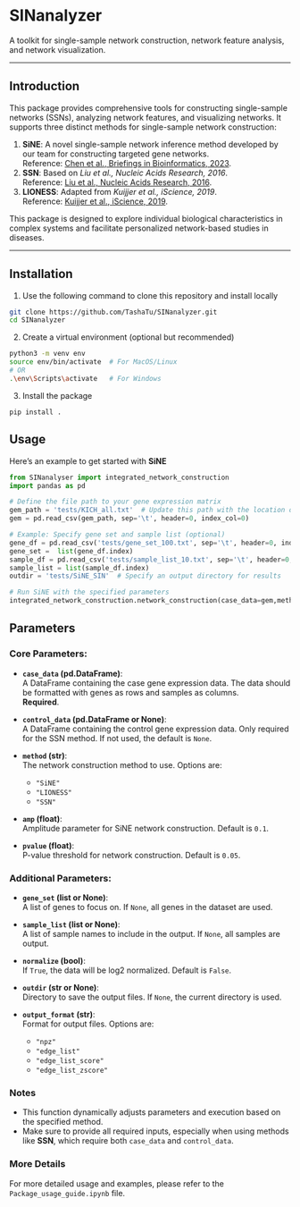 # SINanalyzer

A toolkit for single-sample network construction, network feature analysis, and network visualization.

---

## Introduction

This package provides comprehensive tools for constructing single-sample networks (SSNs), analyzing network features, and visualizing networks. It supports three distinct methods for single-sample network construction:

1. **SiNE**: A novel single-sample network inference method developed by our team for constructing targeted gene networks.  
   Reference: [Chen et al., Briefings in Bioinformatics, 2023](https://doi.org/10.1093/bib/bbad032).
2. **SSN**: Based on *Liu et al., Nucleic Acids Research, 2016*.  
   Reference: [Liu et al., Nucleic Acids Research, 2016](https://doi.org/10.1093/nar/gkw855).
3. **LIONESS**: Adapted from *Kuijjer et al., iScience, 2019*.  
   Reference: [Kuijjer et al., iScience, 2019](https://doi.org/10.1016/j.isci.2019.02.032).

This package is designed to explore individual biological characteristics in complex systems and facilitate personalized network-based studies in diseases.

---

## Installation

1. Use the following command to clone this repository and install locally

```bash
git clone https://github.com/TashaTu/SINanalyzer.git
cd SINanalyzer
```
2. Create a virtual environment (optional but recommended)
```bash
python3 -m venv env
source env/bin/activate  # For MacOS/Linux
# OR
.\env\Scripts\activate   # For Windows
```
3. Install the package
```
pip install .
```

## Usage
Here’s an example to get started with **SiNE**
```python
from SINanalyser import integrated_network_construction
import pandas as pd

# Define the file path to your gene expression matrix
gem_path = 'tests/KICH_all.txt'  # Update this path with the location of your GEM file
gem = pd.read_csv(gem_path, sep='\t', header=0, index_col=0)

# Example: Specify gene set and sample list (optional)
gene_df = pd.read_csv('tests/gene_set_100.txt', sep='\t', header=0, index_col=0)
gene_set =  list(gene_df.index)
sample_df = pd.read_csv('tests/sample_list_10.txt', sep='\t', header=0, index_col=0)
sample_list = list(sample_df.index)
outdir = 'tests/SiNE_SIN'  # Specify an output directory for results

# Run SiNE with the specified parameters
integrated_network_construction.network_construction(case_data=gem,method="SiNE",gene_set=gene_set,sample_list=sample_list,outdir=outdir,output_format="npz")
```
## Parameters

### Core Parameters:

- **`case_data` (pd.DataFrame)**:  
  A DataFrame containing the case gene expression data. The data should be formatted with genes as rows and samples as columns.  
  **Required**.

- **`control_data` (pd.DataFrame or None)**:  
  A DataFrame containing the control gene expression data. Only required for the SSN method. If not used, the default is `None`.

- **`method` (str)**:  
  The network construction method to use. Options are:
  - `"SiNE"`
  - `"LIONESS"`
  - `"SSN"`

- **`amp` (float)**:  
  Amplitude parameter for SiNE network construction. Default is `0.1`.

- **`pvalue` (float)**:  
  P-value threshold for network construction. Default is `0.05`.

### Additional Parameters:

- **`gene_set` (list or None)**:  
  A list of genes to focus on. If `None`, all genes in the dataset are used.

- **`sample_list` (list or None)**:  
  A list of sample names to include in the output. If `None`, all samples are output.

- **`normalize` (bool)**:  
  If `True`, the data will be log2 normalized. Default is `False`.

- **`outdir` (str or None)**:  
  Directory to save the output files. If `None`, the current directory is used.

- **`output_format` (str)**:  
  Format for output files. Options are:
  - `"npz"`
  - `"edge_list"`
  - `"edge_list_score"`
  - `"edge_list_zscore"`

### Notes

- This function dynamically adjusts parameters and execution based on the specified method.  
- Make sure to provide all required inputs, especially when using methods like **SSN**, which require both `case_data` and `control_data`.

### More Details
For more detailed usage and examples, please refer to the `Package_usage_guide.ipynb` file.

